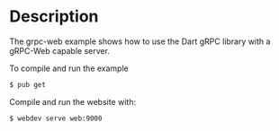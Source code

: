 # Description
The grpc-web example shows how to use the Dart gRPC library with a gRPC-Web capable server. 

To compile and run the example

```sh
$ pub get
```

Compile and run the website with:

```sh
$ webdev serve web:9000
```

